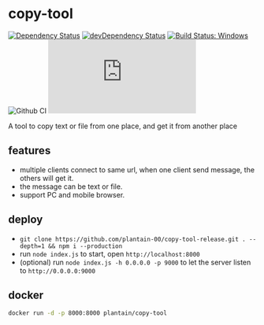 # copy-tool

[![Dependency Status](https://david-dm.org/plantain-00/copy-tool.svg)](https://david-dm.org/plantain-00/copy-tool)
[![devDependency Status](https://david-dm.org/plantain-00/copy-tool/dev-status.svg)](https://david-dm.org/plantain-00/copy-tool#info=devDependencies)
[![Build Status: Windows](https://ci.appveyor.com/api/projects/status/github/plantain-00/copy-tool?branch=master&svg=true)](https://ci.appveyor.com/project/plantain-00/copy-tool/branch/master)
![Github CI](https://github.com/plantain-00/copy-tool/workflows/Github%20CI/badge.svg)
[![type-coverage](https://img.shields.io/badge/dynamic/json.svg?label=type-coverage&prefix=%E2%89%A5&suffix=%&query=$.typeCoverage.atLeast&uri=https%3A%2F%2Fraw.githubusercontent.com%2Fplantain-00%2Fcopy-tool%2Fmaster%2Fpackage.json)](https://github.com/plantain-00/copy-tool)

A tool to copy text or file from one place, and get it from another place

## features

+ multiple clients connect to same url, when one client send message, the others will get it.
+ the message can be text or file.
+ support PC and mobile browser.

## deploy

+ `git clone https://github.com/plantain-00/copy-tool-release.git . --depth=1 && npm i --production`
+ run `node index.js` to start, open `http://localhost:8000`
+ (optional) run `node index.js -h 0.0.0.0 -p 9000` to let the server listen to `http://0.0.0.0:9000`

## docker

```bash
docker run -d -p 8000:8000 plantain/copy-tool
```
